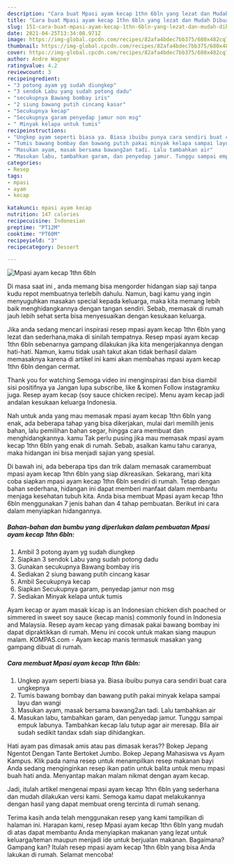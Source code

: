 ```yaml
---
description: "Cara buat Mpasi ayam kecap 1thn 6bln yang lezat dan Mudah Dibuat"
title: "Cara buat Mpasi ayam kecap 1thn 6bln yang lezat dan Mudah Dibuat"
slug: 151-cara-buat-mpasi-ayam-kecap-1thn-6bln-yang-lezat-dan-mudah-dibuat
date: 2021-04-25T13:34:08.971Z
image: https://img-global.cpcdn.com/recipes/82afa4bdec7bb375/680x482cq70/mpasi-ayam-kecap-1thn-6bln-foto-resep-utama.jpg
thumbnail: https://img-global.cpcdn.com/recipes/82afa4bdec7bb375/680x482cq70/mpasi-ayam-kecap-1thn-6bln-foto-resep-utama.jpg
cover: https://img-global.cpcdn.com/recipes/82afa4bdec7bb375/680x482cq70/mpasi-ayam-kecap-1thn-6bln-foto-resep-utama.jpg
author: Andre Wagner
ratingvalue: 4.2
reviewcount: 3
recipeingredient:
- "3 potong ayam yg sudah diungkep"
- "3 sendok Labu yang sudah potong dadu"
- "secukupnya Bawang bombay iris"
- "2 siung bawang putih cincang kasar"
- "Secukupnya kecap"
- "Secukupnya garam penyedap jamur non msg"
- " Minyak kelapa untuk tumis"
recipeinstructions:
- "Ungkep ayam seperti biasa ya. Biasa ibuibu punya cara sendiri buat cara ungkepnya"
- "Tumis bawang bombay dan bawang putih pakai minyak kelapa sampai layu dan wangi"
- "Masukan ayam, masak bersama bawang2an tadi. Lalu tambahkan air"
- "Masukan labu, tambahkan garam, dan penyedap jamur. Tunggu sampai empuk labunya. Tambahkan kecap lalu tutup agar air meresap. Bila air sudah sedikit tandax sdah siap dihidangkan."
categories:
- Resep
tags:
- mpasi
- ayam
- kecap

katakunci: mpasi ayam kecap 
nutrition: 147 calories
recipecuisine: Indonesian
preptime: "PT12M"
cooktime: "PT60M"
recipeyield: "3"
recipecategory: Dessert

---
```



![Mpasi ayam kecap 1thn 6bln](https://img-global.cpcdn.com/recipes/82afa4bdec7bb375/680x482cq70/mpasi-ayam-kecap-1thn-6bln-foto-resep-utama.jpg)

Di masa  saat ini , anda memang bisa mengorder hidangan siap saji tanpa kudu repot membuatnya terlebih dahulu. Namun, bagi kamu yang ingin menyuguhkan masakan special kepada keluarga, maka kita memang lebih baik menghidangkannya dengan tangan sendiri. Sebab, memasak di rumah jauh lebih sehat serta bisa menyesuaikan dengan kesukaan keluarga.

Jika anda sedang mencari inspirasi resep mpasi ayam kecap 1thn 6bln yang lezat dan sederhana,maka di sinilah tempatnya. Resep mpasi ayam kecap 1thn 6bln  sebenarnya gampang dilakukan jika kita mengerjakannya dengan hati-hati. Namun, kamu tidak usah takut akan tidak berhasil dalam memasaknya 
karena di artikel ini kami akan membahas mpasi ayam kecap 1thn 6bln dengan cermat.  

Thank you for watching Semoga video ini menginspirasi dan bisa diambil sisi positifnya ya Jangan lupa subscribe, like &amp; komen Follow instagramku juga. Resep ayam kecap (soy sauce chicken recipe). Menu ayam kecap jadi andalan kesukaan keluarga Indonesia.

Nah untuk anda yang mau memasak mpasi ayam kecap 1thn 6bln yang enak, ada beberapa tahap yang bisa dikerjakan, mulai dari memilih jenis bahan, lalu pemilihan bahan segar, hingga cara membuat dan menghidangkannya. kamu Tak perlu pusing jika mau memasak mpasi ayam kecap 1thn 6bln yang enak di rumah. Sebab, asalkan kamu  tahu caranya, maka hidangan ini bisa menjadi sajian yang spesial.

Di bawah ini, ada beberapa tips dan trik dalam memasak caramembuat mpasi ayam kecap 1thn 6bln yang siap dikreasikan. Sekarang, mari kita coba siapkan mpasi ayam kecap 1thn 6bln sendiri di rumah. Tetap dengan bahan sederhana, hidangan ini dapat memberi manfaat dalam membantu menjaga kesehatan tubuh kita. Anda bisa membuat Mpasi ayam kecap 1thn 6bln menggunakan 7 jenis bahan dan 4 tahap pembuatan. Berikut ini cara dalam menyiapkan hidangannya.

<!--inarticleads1-->

##### Bahan-bahan dan bumbu yang diperlukan dalam pembuatan Mpasi ayam kecap 1thn 6bln:

1. Ambil 3 potong ayam yg sudah diungkep
1. Siapkan 3 sendok Labu yang sudah potong dadu
1. Gunakan secukupnya Bawang bombay iris
1. Sediakan 2 siung bawang putih cincang kasar
1. Ambil Secukupnya kecap
1. Siapkan Secukupnya garam, penyedap jamur non msg
1. Sediakan  Minyak kelapa untuk tumis


Ayam kecap or ayam masak kicap is an Indonesian chicken dish poached or simmered in sweet soy sauce (kecap manis) commonly found in Indonesia and Malaysia. Resep ayam kecap yang dimasak pakai bawang bombay ini dapat dipraktikkan di rumah. Menu ini cocok untuk makan siang maupun malam. KOMPAS.com - Ayam kecap manis termasuk masakan yang gampang dibuat di rumah. 

<!--inarticleads2-->

##### Cara membuat Mpasi ayam kecap 1thn 6bln:

1. Ungkep ayam seperti biasa ya. Biasa ibuibu punya cara sendiri buat cara ungkepnya
1. Tumis bawang bombay dan bawang putih pakai minyak kelapa sampai layu dan wangi
1. Masukan ayam, masak bersama bawang2an tadi. Lalu tambahkan air
1. Masukan labu, tambahkan garam, dan penyedap jamur. Tunggu sampai empuk labunya. Tambahkan kecap lalu tutup agar air meresap. Bila air sudah sedikit tandax sdah siap dihidangkan.


Hati ayam pas dimasak amis atau pas dimasak keras?? Bokep Jepang Ngentot Dengan Tante Bertoket Jumbo. Bokep Jepang Mahasiswa vs Ayam Kampus. Klik pada nama resep untuk menampilkan resep makanan bayi Anda sedang menginginkan resep ikan patin untuk balita untuk menu mpasi buah hati anda. Menyantap makan malam nikmat dengan ayam kecap. 

Jadi, itulah artikel mengenai  mpasi ayam kecap 1thn 6bln  yang sederhana dan mudah dilakukan versi kami. Semoga kamu dapat melakukannya dengan hasil yang dapat membuat oreng tercinta di rumah senang. 

Terima kasih anda telah menggunakan resep yang kami tampilkan di halaman ini. Harapan kami, resep  Mpasi ayam kecap 1thn 6bln yang mudah di atas dapat membantu Anda menyiapkan makanan yang lezat untuk keluarga/teman maupun menjadi ide untuk berjualan makanan. Bagaimana? Gampang kan? Itulah resep mpasi ayam kecap 1thn 6bln yang bisa Anda lakukan di rumah. Selamat mencoba!

